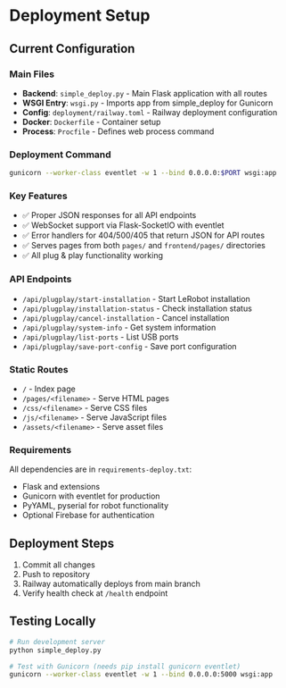 # Deployment Setup

## Current Configuration

### Main Files
- **Backend**: `simple_deploy.py` - Main Flask application with all routes
- **WSGI Entry**: `wsgi.py` - Imports app from simple_deploy for Gunicorn
- **Config**: `deployment/railway.toml` - Railway deployment configuration
- **Docker**: `Dockerfile` - Container setup
- **Process**: `Procfile` - Defines web process command

### Deployment Command
```bash
gunicorn --worker-class eventlet -w 1 --bind 0.0.0.0:$PORT wsgi:app
```

### Key Features
- ✅ Proper JSON responses for all API endpoints
- ✅ WebSocket support via Flask-SocketIO with eventlet
- ✅ Error handlers for 404/500/405 that return JSON for API routes
- ✅ Serves pages from both `pages/` and `frontend/pages/` directories
- ✅ All plug & play functionality working

### API Endpoints
- `/api/plugplay/start-installation` - Start LeRobot installation
- `/api/plugplay/installation-status` - Check installation status
- `/api/plugplay/cancel-installation` - Cancel installation
- `/api/plugplay/system-info` - Get system information
- `/api/plugplay/list-ports` - List USB ports
- `/api/plugplay/save-port-config` - Save port configuration

### Static Routes
- `/` - Index page
- `/pages/<filename>` - Serve HTML pages
- `/css/<filename>` - Serve CSS files
- `/js/<filename>` - Serve JavaScript files
- `/assets/<filename>` - Serve asset files

### Requirements
All dependencies are in `requirements-deploy.txt`:
- Flask and extensions
- Gunicorn with eventlet for production
- PyYAML, pyserial for robot functionality
- Optional Firebase for authentication

## Deployment Steps
1. Commit all changes
2. Push to repository
3. Railway automatically deploys from main branch
4. Verify health check at `/health` endpoint

## Testing Locally
```bash
# Run development server
python simple_deploy.py

# Test with Gunicorn (needs pip install gunicorn eventlet)
gunicorn --worker-class eventlet -w 1 --bind 0.0.0.0:5000 wsgi:app
```